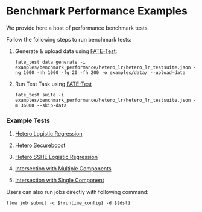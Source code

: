 # Benchmark Performance Examples

We provide here a host of performance benchmark tests. 

Follow the following steps to run benchmark tests:

1. Generate & upload data using [FATE-Test](../../doc/api/fate_test.md#data):

    ``` sourceCode bash
    fate_test data generate -i examples/benchmark_performance/hetero_lr/hetero_lr_testsuite.json -ng 1000 -nh 1000 -fg 20 -fh 200 -o examples/data/ --upload-data    
    ```
2. Run Test Task using [FATE-Test](../../doc/api/fate_test.md#performance)

    ``` sourceCode bash
    fate_test suite -i examples/benchmark_performance/hetero_lr/hetero_lr_testsuite.json -m 36000 --skip-data
    ```

### Example Tests

1. [Hetero Logistic Regression](hetero_lr)

2. [Hetero Secureboost](hetero_sbt)

3. [Hetero SSHE Logistic Regression](hetero_sshe_lr)

4. [Intersection with Multiple Components](intersect_multi)

5. [Intersection with Single Component](intersect_single)

Users can also run jobs directly with following command:

    flow job submit -c ${runtime_config} -d ${dsl}